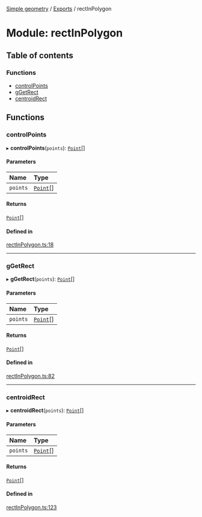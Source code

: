[Simple geometry](../README.md) / [Exports](../modules.md) / rectInPolygon

# Module: rectInPolygon

## Table of contents

### Functions

- [controlPoints](rectInPolygon.md#controlpoints)
- [gGetRect](rectInPolygon.md#ggetrect)
- [centroidRect](rectInPolygon.md#centroidrect)

## Functions

### controlPoints

▸ **controlPoints**(`points`): [`Point`](../classes/points.Point.md)[]

#### Parameters

| Name | Type |
| :------ | :------ |
| `points` | [`Point`](../classes/points.Point.md)[] |

#### Returns

[`Point`](../classes/points.Point.md)[]

#### Defined in

[rectInPolygon.ts:18](https://github.com/RodionNikolaev/simple-geometry/blob/7b9e862/src/rectInPolygon.ts#L18)

___

### gGetRect

▸ **gGetRect**(`points`): [`Point`](../classes/points.Point.md)[]

#### Parameters

| Name | Type |
| :------ | :------ |
| `points` | [`Point`](../classes/points.Point.md)[] |

#### Returns

[`Point`](../classes/points.Point.md)[]

#### Defined in

[rectInPolygon.ts:82](https://github.com/RodionNikolaev/simple-geometry/blob/7b9e862/src/rectInPolygon.ts#L82)

___

### centroidRect

▸ **centroidRect**(`points`): [`Point`](../classes/points.Point.md)[]

#### Parameters

| Name | Type |
| :------ | :------ |
| `points` | [`Point`](../classes/points.Point.md)[] |

#### Returns

[`Point`](../classes/points.Point.md)[]

#### Defined in

[rectInPolygon.ts:123](https://github.com/RodionNikolaev/simple-geometry/blob/7b9e862/src/rectInPolygon.ts#L123)
